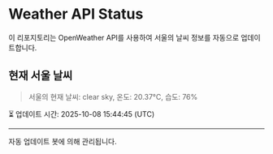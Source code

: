 
# Weather API Status

이 리포지토리는 OpenWeather API를 사용하여 서울의 날씨 정보를 자동으로 업데이트합니다.

## 현재 서울 날씨
> 서울의 현재 날씨: clear sky, 온도: 20.37°C, 습도: 76%

⏳ 업데이트 시간: 2025-10-08 15:44:45 (UTC)

---
자동 업데이트 봇에 의해 관리됩니다.
